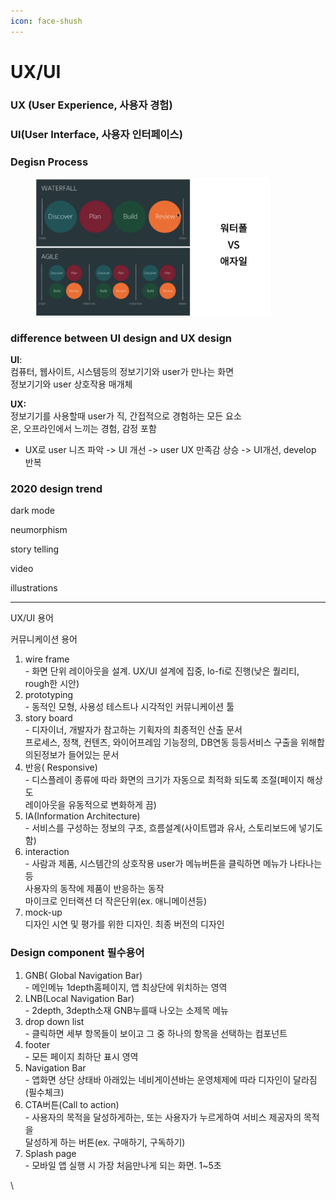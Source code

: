 ```yaml
---
icon: face-shush
---
```


# UX/UI

### UX (User Experience, 사용자 경험)

### UI(User Interface, 사용자 인터페이스)



### Degisn Process

<div align="left"><figure><img src="../../.gitbook/assets/image (2) (1) (1) (1).png" alt="" width="375"><figcaption></figcaption></figure></div>

### difference between UI design and UX design

**UI**: \
컴퓨터, 웹사이트, 시스템등의 정보기기와 user가 만나는 화면\
정보기기와 user 상호작용 매개체

**UX:**\
정보기기를 사용할때 user가 직, 간접적으로 경험하는 모든 요소\
온, 오프라인에서 느끼는 경험, 감정 포함

* UX로 user 니즈 파악 -> UI 개선 -> user UX 만족감 상승 -> UI개선, develop 반복

### 2020 design trend

dark mode

neumorphism

story telling

video

illustrations

***

UX/UI 용어

커뮤니케이션 용어

1. wire frame\
   \- 화면 단위 레이아웃을 설계. UX/UI 설계에 집중, lo-fi로 진행(낮은 퀄리티, rough한 시안)
2. prototyping\
   \- 동적인 모형, 사용성 테스트나 시각적인 커뮤니케이션 툴
3. story board\
   \- 디자이너, 개발자가 참고하는 기획자의 최종적인 산출 문서\
   프로세스, 정책, 컨텐츠, 와이어프레임 기능정의, DB연동 등등서비스  구출을 위해합의된정보가 들어있는 문서
4. 반응( Responsive)\
   \- 디스플레이 종류에 따라 화면의 크기가 자동으로 최적화 되도록 조절(페이지 해상도\
   레이아웃을 유동적으로 변화하게 끔)
5. IA(Information Architecture)\
   \- 서비스를 구성하는 정보의 구조, 흐름설계(사이트맵과 유사, 스토리보드에 넣기도 함)
6. interaction\
   \- 사람과 제품, 시스템간의 상호작용 user가 메뉴버튼을 클릭하면 메뉴가 나타나는 등 \
   사용자의 동작에 제품이 반응하는 동작 \
   마이크로 인터랙션 더 작은단위(ex. 애니메이션등)
7. mock-up\
   디자인 시연 및 평가를 위한 디자인. 최종 버전의 디자인

### Design component 필수용어

1. GNB( Global Navigation Bar)\
   \- 메인메뉴 1depth홈페이지, 앱 최상단에 위치하는 영역
2. &#x20;LNB(Local Navigation Bar)\
   \- 2depth, 3depth소재 GNB누를때 나오는 소제목 메뉴
3. drop down list\
   \- 클릭하면 세부 항목들이 보이고 그 중 하나의 항목을 선택하는 컴포넌트
4. footer\
   \- 모든 페이지 최하단 표시 영역
5. Navigation Bar\
   \- 앱화면 상단 상태바 아래있는 네비게이션바는 운영체제에 따라 디자인이 달라짐\
   (필수체크)
6. CTA버튼(Call to action)\
   \- 사용자의 목적을 달성하게하는, 또는 사용자가 누르게하여 서비스 제공자의 목적을\
   달성하게 하는 버튼(ex. 구매하기, 구독하기)
7. Splash page\
   \- 모바일 앱 실행 시 가장 처음만나게 되는 화면. 1\~5초

\














